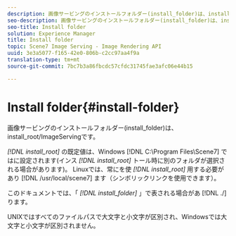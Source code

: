 ```yaml
---
description: 画像サービングのインストールフォルダー(install_folder)は、install_root/ImageServingです。
seo-description: 画像サービングのインストールフォルダー(install_folder)は、install_root/ImageServingです。
seo-title: Install folder
solution: Experience Manager
title: Install folder
topic: Scene7 Image Serving - Image Rendering API
uuid: 3e3a5077-f165-42e0-806b-c2cc97aa4f9a
translation-type: tm+mt
source-git-commit: 7bc7b3a86fbcdc57cfdc31745fae3afc06e44b15

---
```



# Install folder{#install-folder}

画像サービングのインストールフォルダー(install_folder)は、install_root/ImageServingです。

*[!DNL install_root]* の既定値は、Windows [!DNL C:\Program Files\Scene7] ではに設定されます(インス *[!DNL install_root]* トール時に別のフォルダが選択される場合があります)。 Linuxでは、常にを使 *[!DNL install_root]* 用する必要があり [!DNL /usr/local/scene7] ます（シンボリックリンクを使用できます）。

このドキュメントでは、「 *[!DNL install_folder]* 」で表される場合があ [!DNL ./]ります。

UNIXではすべてのファイルパスで大文字と小文字が区別され、Windowsでは大文字と小文字が区別されません。
